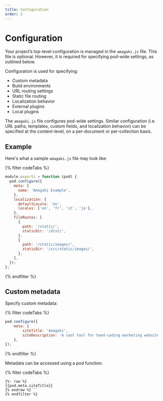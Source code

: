 ```yaml
---
title: Configuration
order: 3
---
```

# Configuration

Your project’s top-level configuration is managed in the `amagaki.js` file. This
file is optional. However, it is required for specifying pod-wide settings, as
outlined below.

Configuration is used for specifying:

- Custom metadata
- Build environments
- URL routing settings
- Static file routing
- Localization behavior
- External plugins
- Local plugins

The `amagaki.js` file configures pod-wide settings. Similar configuration (i.e.
URL paths, templates, custom fields, and localization behavior) can be specified
at the content-level, on a per-document or per-collection basis.

## Example

Here's what a sample `amagaki.js` file may look like:

{% filter codeTabs %}
```javascript:title=amagaki.js
module.exports = function (pod) {
  pod.configure({
    meta: {
      name: 'Amagaki Example',
    },
    localization: {
      defaultLocale: 'en',
      locales: ['en', 'fr', 'it', 'ja'],
    },
    fileRoutes: [
      {
        path: '/static/',
        staticDir: '/dist/',
      },
      {
        path: '/static/images/',
        staticDir: '/src/static/images/',
      },
    ],
  });
};
```
{% endfilter %}

## Custom metadata

Specify custom metadata:

{% filter codeTabs %}
```javascript:title=amagaki.js
pod.configure({
    meta: {
        siteTitle: 'Amagaki',
        siteDescription: 'A cool tool for hand-coding marketing websites.',
    },
});
```
{% endfilter %}

Metadata can be accessed using a pod function:

{% filter codeTabs %}
```nunjucks
{%- raw %}
{{pod.meta.siteTitle}}
{% endraw %}```
{% endfilter %}